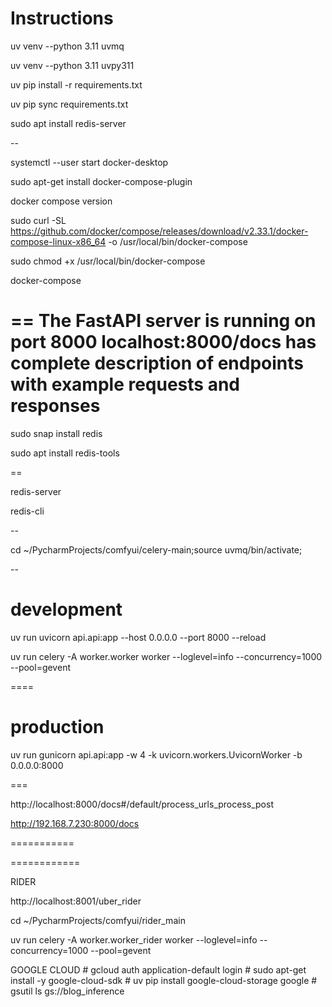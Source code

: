 
# Instructions

uv venv --python 3.11 uvmq

uv venv --python 3.11 uvpy311

uv pip install -r requirements.txt

uv pip sync requirements.txt

sudo apt install redis-server

--

systemctl --user start docker-desktop

sudo apt-get install docker-compose-plugin

docker compose version

sudo curl -SL https://github.com/docker/compose/releases/download/v2.33.1/docker-compose-linux-x86_64 -o /usr/local/bin/docker-compose

sudo chmod +x /usr/local/bin/docker-compose

docker-compose

==
The FastAPI server is running on port 8000 localhost:8000/docs has complete description of endpoints with example requests and responses
==

sudo snap install redis

sudo apt install redis-tools

==

redis-server

redis-cli

--

cd ~/PycharmProjects/comfyui/celery-main;source uvmq/bin/activate;

--

# development

uv run uvicorn api.api:app --host 0.0.0.0 --port 8000 --reload

uv run celery -A worker.worker worker --loglevel=info --concurrency=1000 --pool=gevent

====

# production

uv run gunicorn api.api:app -w 4 -k uvicorn.workers.UvicornWorker -b 0.0.0.0:8000

===

http://localhost:8000/docs#/default/process_urls_process_post



http://192.168.7.230:8000/docs

===========

============

RIDER

http://localhost:8001/uber_rider

cd ~/PycharmProjects/comfyui/rider_main

uv run celery -A worker.worker_rider worker --loglevel=info --concurrency=1000 --pool=gevent


GOOGLE CLOUD
    # gcloud auth application-default login
    # sudo apt-get install -y google-cloud-sdk
    # uv pip install google-cloud-storage google
    # gsutil ls gs://blog_inference
